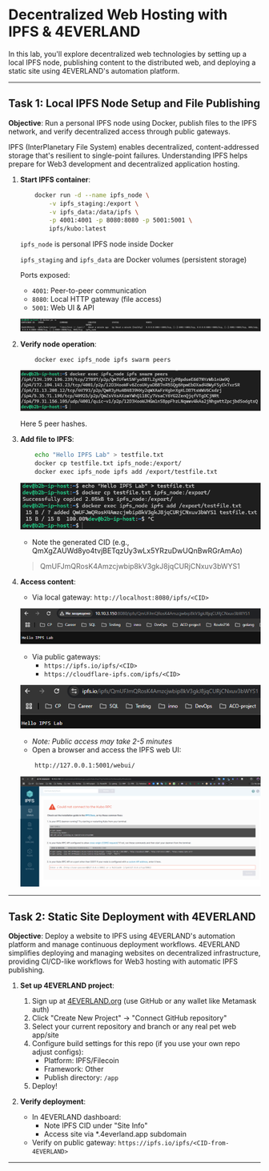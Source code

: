 # Decentralized Web Hosting with IPFS & 4EVERLAND

In this lab, you'll explore decentralized web technologies by setting up a local IPFS node, publishing content to the distributed web, and deploying a static site using 4EVERLAND's automation platform.

---

## Task 1: Local IPFS Node Setup and File Publishing

**Objective**: Run a personal IPFS node using Docker, publish files to the IPFS network, and verify decentralized access through public gateways.

IPFS (InterPlanetary File System) enables decentralized, content-addressed storage that's resilient to single-point failures. Understanding IPFS helps prepare for Web3 development and decentralized application hosting.

1. **Start IPFS container**:

    ```bash
        docker run -d --name ipfs_node \
            -v ipfs_staging:/export \
            -v ipfs_data:/data/ipfs \
            -p 4001:4001 -p 8080:8080 -p 5001:5001 \
            ipfs/kubo:latest
    ```

    `ipfs_node` is personal IPFS node inside Docker

    `ipfs_staging` and `ipfs_data` are Docker volumes (persistent storage)

    Ports exposed:
    - `4001`: Peer-to-peer communication
    - `8080`: Local HTTP gateway (file access)
    - `5001`: Web UI & API

    ![start_ipfs_container](../images/start_ipfs_container.png)

2. **Verify node operation**:

    ```bash
        docker exec ipfs_node ipfs swarm peers
    ```

    ![verify_node_operation](../images/verify_node_operation.png)

    Here 5 peer hashes.

3. **Add file to IPFS**:

    ```bash
        echo "Hello IPFS Lab" > testfile.txt
        docker cp testfile.txt ipfs_node:/export/
        docker exec ipfs_node ipfs add /export/testfile.txt
    ```

    ![add_file_to_ipfs](../images/add_file_to_ipfs.png)

    - Note the generated CID (e.g., QmXgZAUWd8yo4tvjBETqzUy3wLx5YRzuDwUQnBwRGrAmAo)

    > QmUFJmQRosK4Amzcjwbip8kV3gkJ8jqCURjCNxuv3bWYS1

4. **Access content**:
    - Via local gateway: `http://localhost:8080/ipfs/<CID>`

    ![local_gateway](../images/local_gateway.png)

    - Via public gateways:
        - `https://ipfs.io/ipfs/<CID>`
        - `https://cloudflare-ipfs.com/ipfs/<CID>`

    ![public_gateway](../images/public_gateway.png)

    - *Note: Public access may take 2-5 minutes*
    - Open a browser and access the IPFS web UI:

    ```sh
        http://127.0.0.1:5001/webui/
    ```

    ![ipfs_webui](../images/ipfs_webui.png)

---

## Task 2: Static Site Deployment with 4EVERLAND

**Objective**: Deploy a website to IPFS using 4EVERLAND's automation platform and manage continuous deployment workflows. 4EVERLAND simplifies deploying and managing websites on decentralized infrastructure, providing CI/CD-like workflows for Web3 hosting with automatic IPFS publishing.

1. **Set up 4EVERLAND project**:
    1. Sign up at [4EVERLAND.org](https://www.4everland.org/) (use GitHub or any wallet like Metamask auth)
    2. Click "Create New Project" → "Connect GitHub repository"
    3. Select your current repository and branch or any real pet web app/site
    4. Configure build settings for this repo (if you use your own repo adjust configs):
        - Platform: IPFS/Filecoin
        - Framework: Other
        - Publish directory: `/app`
    5. Deploy!

2. **Verify deployment**:
    - In 4EVERLAND dashboard:
        - Note IPFS CID under "Site Info"
        - Access site via *.4everland.app subdomain
    - Verify on public gateway:
        `https://ipfs.io/ipfs/<CID-from-4EVERLAND>`

---
